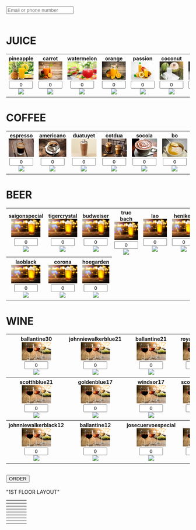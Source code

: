 <!doctype html>
<html lang="en">
<head>
<link rel="stylesheet" style="css/text" href="asg.css">
</head>
<body>
<form name="submit-to-google-sheet">
<div class="order">
<script src="asg.js"></script>
<br>
  <div class="infoinput"><input name="email" placeholder="Email or phone number" required></div>
  <br>
  <h1>
  JUICE
  </h1>
  <table>
  <tr style="text-align:center;">
  <th>
  pineapple <br>
  <img src="image/juice/pineapple.jpg" width="80" height="50" onclick="add1()">
  <br>
  <input name="pineapple" id="pineapple" size="5" value="0" size="50" style="text-align:center;">
  <br>
  <img src="https://img.icons8.com/cotton/2x/minus--v1.png" width="20" onclick="deduct1()">
  <br>
  </th> 
<th>
  carrot <br>
  <img src="image/juice/carrot.jpg" width="80" height="50" onclick="add2()">
  <br>
  <input name="carrot" id="carrot" size="5" value="0" size="50" style="text-align:center;">
  <br>
  <img src="https://img.icons8.com/cotton/2x/minus--v1.png" width="20" onclick="deduct2()">
  <br>
  </th> 
<th>
  watermelon <br>
  <img src="image/juice/watermelon.jpg" width="80" height="50" onclick="add3()">
  <br>
  <input name="watermelon" id="watermelon" size="5" value="0" size="50" style="text-align:center;">
  <br>
  <img src="https://img.icons8.com/cotton/2x/minus--v1.png" width="20" onclick="deduct3()">
  <br>
  </th> 
<th>
  orange <br>
  <img src="image/juice/orange.jpg" width="80" height="50" onclick="add4()">
  <br>
  <input name="orange" id="orange" size="5" value="0" size="50" style="text-align:center;">
  <br>
  <img src="https://img.icons8.com/cotton/2x/minus--v1.png" width="20" onclick="deduct4()">
  <br>
  </th> 
<th>
  passion <br>
  <img src="image/juice/passion.jpg" width="80" height="50" onclick="add5()">
  <br>
  <input name="passionfruit" id="passionfruit" size="5" value="0" size="50" style="text-align:center;">
  <br>
  <img src="https://img.icons8.com/cotton/2x/minus--v1.png" width="20" onclick="deduct5()">
  <br>
  </th> 
<th>
  coconut <br>
  <img src="image/juice/coconut.jpg" width="80" height="50" onclick="add6()">
  <br>
  <input name="coconut" id="coconut" size="5" value="0" size="50" style="text-align:center;">
  <br>
  <img src="https://img.icons8.com/cotton/2x/minus--v1.png" width="20" onclick="deduct6()">
  <br>
  </th> 
<th>
  mojito <br>
  <img src="image/juice/mojito.jpg" width="80" height="50" onclick="add7()">
  <br>
  <input name="mojito" id="mojito" size="5" value="0" size="50" style="text-align:center;">
  <br>
  <img src="https://img.icons8.com/cotton/2x/minus--v1.png" width="20" onclick="deduct7()">
  <br>
  </th> 


   </tr>
  </table>    
  <h1>
  COFFEE
  </h1>
  <table>
  <tr style="text-align:center;">
  <th>
  espresso <br>
  <img src="image/coffee/espresso.jpg" width="80" height="50" onclick="add8()">
  <br>
  <input name="espresso" id="espresso" size="5" value="0" size="50" style="text-align:center;">
  <br>
  <img src="https://img.icons8.com/cotton/2x/minus--v1.png" width="20" onclick="deduct8()">
  <br>
  </th> 
<th>
  americano <br>
  <img src="image/coffee/americano.jpg" width="80" height="50" onclick="add9()">
  <br>
  <input name="americano" id="americano" size="5" value="0" size="50" style="text-align:center;">
  <br>
  <img src="https://img.icons8.com/cotton/2x/minus--v1.png" width="20" onclick="deduct9()">
  <br>
  </th> 
<th>
  duatuyet <br>
  <img src="image/coffee/duatuyet.jpg" width="80" height="50" onclick="add10()">
  <br>
  <input name="duatuyet" id="duatuyet" size="5" value="0" size="50" style="text-align:center;">
  <br>
  <img src="https://img.icons8.com/cotton/2x/minus--v1.png" width="20" onclick="deduct10()">
  <br>
  </th> 
<th>
  cotdua <br>
  <img src="image/coffee/cotdua.jpg" width="80" height="50" onclick="add11()">
  <br>
  <input name="cotdua" id="cotdua" size="5" value="0" size="50" style="text-align:center;">
  <br>
  <img src="https://img.icons8.com/cotton/2x/minus--v1.png" width="20" onclick="deduct11()">
  <br>
  </th> 
<th>
  socola <br>
  <img src="image/coffee/socola.jpg" width="80" height="50" onclick="add12()">
  <br>
  <input name="socola" id="socola" size="5" value="0" size="50" style="text-align:center;">
  <br>
  <img src="https://img.icons8.com/cotton/2x/minus--v1.png" width="20" onclick="deduct12()">
  <br>
  </th> 
<th>
  bo <br>
  <img src="image/coffee/bo.jpg" width="80" height="50" onclick="add13()">
  <br>
  <input name="bo" id="bo" size="5" value="0" size="50" style="text-align:center;">
  <br>
  <img src="https://img.icons8.com/cotton/2x/minus--v1.png" width="20" onclick="deduct13()">
  <br>
  </th> 
   </tr>
  </table>
  <h1>
  BEER
  </h1>
  <table>
  <tr style="text-align:center;">
  <th>
  saigonspecial <br>
  <img src="image/beer/beer.jpg" width="80" height="50" onclick="add14()">
  <br>
  <input name="saigonspecial" id="saigonspecial" size="5" value="0" size="50" style="text-align:center;">
  <br>
  <img src="https://img.icons8.com/cotton/2x/minus--v1.png" width="20" onclick="deduct14()">
  <br>
  </th> 
<th>
  tigercrystal <br>
  <img src="image/beer/beer.jpg" width="80" height="50" onclick="add15()">
  <br>
  <input name="tigercrystal" id="tigercrystal" size="5" value="0" size="50" style="text-align:center;">
  <br>
  <img src="https://img.icons8.com/cotton/2x/minus--v1.png" width="20" onclick="deduct15()">
  <br>
  </th> 
<th>
  budweiser <br>
  <img src="image/beer/beer.jpg" width="80" height="50" onclick="add16()">
  <br>
  <input name="budweiser" id="budweiser" size="5" value="0" size="50" style="text-align:center;">
  <br>
  <img src="https://img.icons8.com/cotton/2x/minus--v1.png" width="20" onclick="deduct16()">
  <br>
  </th> 
<th>
  truc bach <br>
  <img src="image/beer/beer.jpg" width="80" height="50" onclick="add17()">
  <br>
  <input name="truc bach" id="truc bach" size="5" value="0" size="50" style="text-align:center;">
  <br>
  <img src="https://img.icons8.com/cotton/2x/minus--v1.png" width="20" onclick="deduct17()">
  <br>
  </th> 
<th>
  lao <br>
  <img src="image/beer/beer.jpg" width="80" height="50" onclick="add18()">
  <br>
  <input name="lao" id="lao" size="5" value="0" size="50" style="text-align:center;">
  <br>
  <img src="https://img.icons8.com/cotton/2x/minus--v1.png" width="20" onclick="deduct18()">
  <br>
  </th> 
<th>
  heniken <br>
  <img src="image/beer/beer.jpg" width="80" height="50" onclick="add19()">
  <br>
  <input name="heniken" id="heniken" size="5" value="0" size="50" style="text-align:center;">
  <br>
  <img src="https://img.icons8.com/cotton/2x/minus--v1.png" width="20" onclick="deduct19()">
  <br>
  </th> 
  </tr>
  <tr>
<th>
  laoblack <br>
  <img src="image/beer/beer.jpg" width="80" height="50" onclick="add20()">
  <br>
  <input name="laoblack" id="laoblack" size="5" value="0" size="50" style="text-align:center;">
  <br>
  <img src="https://img.icons8.com/cotton/2x/minus--v1.png" width="20" onclick="deduct20()">
  <br>
  </th> 
<th>
  corona <br>
  <img src="image/beer/beer.jpg" width="80" height="50" onclick="add21()">
  <br>
  <input name="corona" id="corona" size="5" value="0" size="50" style="text-align:center;">
  <br>
  <img src="https://img.icons8.com/cotton/2x/minus--v1.png" width="20" onclick="deduct21()">
  <br>
  </th> 
<th>
  hoegarden <br>
  <img src="image/beer/beer.jpg" width="80" height="50" onclick="add22()">
  <br>
  <input name="hoegarden" id="hoegarden" size="5" value="0" size="50" style="text-align:center;">
  <br>
  <img src="https://img.icons8.com/cotton/2x/minus--v1.png" width="20" onclick="deduct22()">
  <br>
  </th> 
   </tr>
  </table>
    <h1>
   WINE
  </h1>
  <table>
  <tr style="text-align:center;">
  <th>
  ballantine30 <br>
  <img src="image/wine/wine.jpg" width="80" height="50" onclick="add23()">
  <br>
  <input name="ballantine30" id="ballantine30" size="5" value="0" size="50" style="text-align:center;">
  <br>
  <img src="https://img.icons8.com/cotton/2x/minus--v1.png" width="20" onclick="deduct23()">
  <br>
  </th> 
<th>
  johnniewalkerblue21 <br>
  <img src="image/wine/wine.jpg" width="80" height="50" onclick="add24()">
  <br>
  <input name="johnniewalkerblue21" id="johnniewalkerblue21" size="5" value="0" size="50" style="text-align:center;">
  <br>
  <img src="https://img.icons8.com/cotton/2x/minus--v1.png" width="20" onclick="deduct24()">
  <br>
  </th> 
<th>
  ballantine21 <br>
  <img src="image/wine/wine.jpg" width="80" height="50" onclick="add25()">
  <br>
  <input name="ballantine21" id="ballantine21" size="5" value="0" size="50" style="text-align:center;">
  <br>
  <img src="https://img.icons8.com/cotton/2x/minus--v1.png" width="20" onclick="deduct25()">
  <br>
  </th> 
<th>
  royalsalute21 <br>
  <img src="image/wine/wine.jpg" width="80" height="50" onclick="add26()">
  <br>
  <input name="royalsalute21" id="royalsalute21" size="5" value="0" size="50" style="text-align:center;">
  <br>
  <img src="https://img.icons8.com/cotton/2x/minus--v1.png" width="20" onclick="deduct26()">
  <br>
  </th> 
<th>
  windsor21 <br>
  <img src="image/wine/wine.jpg" width="80" height="50" onclick="add27()">
  <br>
  <input name="windsor21" id="windsor21" size="5" value="0" size="50" style="text-align:center;">
  <br>
  <img src="https://img.icons8.com/cotton/2x/minus--v1.png" width="20" onclick="deduct27()">
  <br>
  </th> 
<th>
  ballantine17 <br>
  <img src="image/wine/wine.jpg" width="80" height="50" onclick="add28()">
  <br>
  <input name="ballantine17" id="ballantine17" size="5" value="0" size="50" style="text-align:center;">
  <br>
  <img src="https://img.icons8.com/cotton/2x/minus--v1.png" width="20" onclick="deduct28()">
  <br>
  </th> 
  </tr>
  <tr>
<th>
  scotthblue21 <br>
  <img src="image/wine/wine.jpg" width="80" height="50" onclick="add29()">
  <br>
  <input name="scotthblue21" id="scotthblue21" size="5" value="0" size="50" style="text-align:center;">
  <br>
  <img src="https://img.icons8.com/cotton/2x/minus--v1.png" width="20" onclick="deduct29()">
  <br>
  </th> 
<th>
  goldenblue17 <br>
  <img src="image/wine/wine.jpg" width="80" height="50" onclick="add30()">
  <br>
  <input name="goldenblue17" id="goldenblue17" size="5" value="0" size="50" style="text-align:center;">
  <br>
  <img src="https://img.icons8.com/cotton/2x/minus--v1.png" width="20" onclick="deduct30()">
  <br>
  </th> 
<th>
  windsor17 <br>
  <img src="image/wine/wine.jpg" width="80" height="50" onclick="add31()">
  <br>
  <input name="windsor17" id="windsor17" size="5" value="0" size="50" style="text-align:center;">
  <br>
  <img src="https://img.icons8.com/cotton/2x/minus--v1.png" width="20" onclick="deduct31()">
  <br>
  </th> 
<th>
  scotthblue17 <br>
  <img src="image/wine/wine.jpg" width="80" height="50" onclick="add32()">
  <br>
  <input name="scotthblue17" id="scotthblue17" size="5" value="0" size="50" style="text-align:center;">
  <br>
  <img src="https://img.icons8.com/cotton/2x/minus--v1.png" width="20" onclick="deduct32()">
  <br>
  </th> 
<th>
  goldenblue12 <br>
  <img src="image/wine/wine.jpg" width="80" height="50" onclick="add33()">
  <br>
  <input name="goldenblue12" id="goldenblue12" size="5" value="0" size="50" style="text-align:center;">
  <br>
  <img src="https://img.icons8.com/cotton/2x/minus--v1.png" width="20" onclick="deduct33()">
  <br>
  </th> 
<th>
  windsor12 <br>
  <img src="image/wine/wine.jpg" width="80" height="50" onclick="add34()">
  <br>
  <input name="windsor12" id="windsor12" size="5" value="0" size="50" style="text-align:center;">
  <br>
  <img src="https://img.icons8.com/cotton/2x/minus--v1.png" width="20" onclick="deduct34()">
  <br>
  </th> 
  </tr>
  <tr>
<th>
  johnniewalkerblack12 <br>
  <img src="image/wine/wine.jpg" width="80" height="50" onclick="add35()">
  <br>
  <input name="johnniewalkerblack12" id="johnniewalkerblack12" size="5" value="0" size="50" style="text-align:center;">
  <br>
  <img src="https://img.icons8.com/cotton/2x/minus--v1.png" width="20" onclick="deduct35()">
  <br>
  </th> 
<th>
  ballantine12 <br>
  <img src="image/wine/wine.jpg" width="80" height="50" onclick="add36()">
  <br>
  <input name="ballantine12" id="ballantine12" size="5" value="0" size="50" style="text-align:center;">
  <br>
  <img src="https://img.icons8.com/cotton/2x/minus--v1.png" width="20" onclick="deduct36()">
  <br>
  </th> 
<th>
  josecuervoespecial <br>
  <img src="image/wine/wine.jpg" width="80" height="50" onclick="add37()">
  <br>
  <input name="josecuervoespecial" id="josecuervoespecial" size="5" value="0" size="50" style="text-align:center;">
  <br>
  <img src="https://img.icons8.com/cotton/2x/minus--v1.png" width="20" onclick="deduct37()">
  <br>
  </th> 
<th>
  soju <br>
  <img src="image/wine/wine.jpg" width="80" height="50" onclick="add38()">
  <br>
  <input name="soju" id="soju" size="5" value="0" size="50" style="text-align:center;">
  <br>
  <img src="https://img.icons8.com/cotton/2x/minus--v1.png" width="20" onclick="deduct38()">
  <br>
  </th> 
   </tr>
   
  </table>
  <br>
  <div class="orderbutton"><button type="submit" class="button" onclick="waiting()">ORDER</button></div>
  </div>
  <div class="tablelayout"> 
  <br> "1ST FLOOR LAYOUT" 
  <table id="layout">
  <tr>
  <th><div class="rectangel"> </div></th>
  <th></th>
  <th></th>
  <th></th>
  </tr>
  <tr>
  <th><div class="rectangel"> </div></th>
  <th></th>
  <th></th>
  <th></th>
  </tr>
  <tr>
  <th><div class="rectangel"> </div></th>
  <th></th>
  <th></th>
  <th></th>
  </tr>
  <tr>
  <th><div class="square"> </div></th>
  <th></th>
  <th></th>
  <th><div class="square"> </div></th>
  </tr>
  <tr>
  <th></th>
  <th><div class="round"></div></th>
  <th></th>
  <th><div class="square"> </div></th>
  </tr>
  <tr>
  <th><div class="square"></div></th>
  <th></th>
  <th colspan="2"><div class="rectangelbig"> </div></th>
  </tr>
  <tr>
  <th></th>
  <th></th>
  <th></th>
  <th><div class="square"></div></th>
  </tr>
  <tr>
  <th><div class="square"></div></th>
  <th></th>
  <th></th>
  <th><div class="square"></div></th>
  </tr>
  </table>
  </div>
</form>
</body>
</html>
